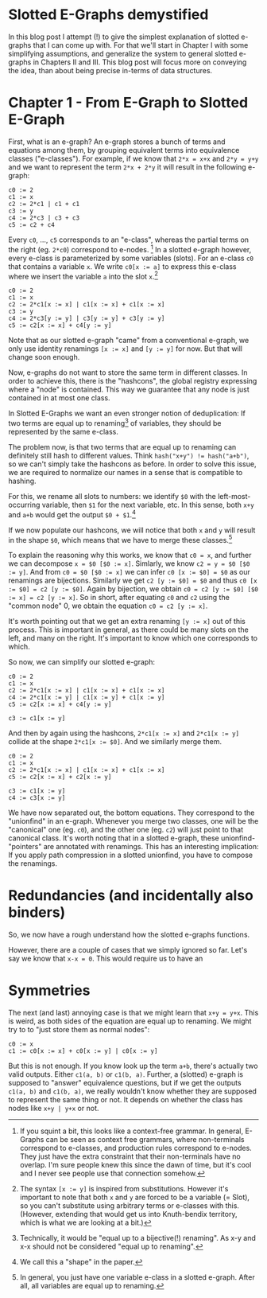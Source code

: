 Slotted E-Graphs demystified
============================

In this blog post I attempt (!) to give the simplest explanation of slotted e-graphs that I can come up with.
For that we'll start in Chapter I with some simplifying assumptions, and generalize the system to general slotted e-graphs in Chapters II and III.
This blog post will focus more on conveying the idea, than about being precise in-terms of data structures.

# Chapter 1 - From E-Graph to Slotted E-Graph
First, what is an e-graph?
An e-graph stores a bunch of terms and equations among them, by grouping equivalent terms into equivalence classes ("e-classes").
For example, if we know that `2*x = x+x` and `2*y = y+y` and we want to represent the term `2*x + 2*y` it will result in the following e-graph:

```
c0 := 2
c1 := x
c2 := 2*c1 | c1 + c1
c3 := y
c4 := 2*c3 | c3 + c3
c5 := c2 + c4
```

Every `c0`, ..., `c5` corresponds to an "e-class", whereas the partial terms on the right (eg. `2*c0`) correspond to e-nodes. [^grammar]
In a slotted e-graph however, every e-class is parameterized by some variables (slots).
For an e-class `c0` that contains a variable `x`. We write `c0[x := a]` to express this e-class where we insert the variable `a` into the slot `x`.[^subst]

```
c0 := 2
c1 := x
c2 := 2*c1[x := x] | c1[x := x] + c1[x := x]
c3 := y
c4 := 2*c3[y := y] | c3[y := y] + c3[y := y]
c5 := c2[x := x] + c4[y := y]
```

Note that as our slotted e-graph "came" from a conventional e-graph, we only use identity renamings `[x := x]` and `[y := y]` for now. But that will change soon enough.

Now, e-graphs do not want to store the same term in different classes.
In order to achieve this, there is the "hashcons", the global registry expressing where a "node" is contained.
This way we guarantee that any node is just contained in at most one class.

In Slotted E-Graphs we want an even stronger notion of deduplication:
If two terms are equal up to renaming[^bij] of variables, they should be represented by the same e-class.

The problem now, is that two terms that are equal up to renaming can definitely still hash to different values. Think `hash("x+y") != hash("a+b")`, so we can't simply take the hashcons as before.
In order to solve this issue, we are required to normalize our names in a sense that is compatible to hashing.

For this, we rename all slots to numbers: we identify `$0` with the left-most-occurring variable, then `$1` for the next variable, etc.
In this sense, both `x+y` and `a+b` would get the output `$0 + $1`.[^shape]

If we now populate our hashcons, we will notice that both `x` and `y` will result in the shape `$0`, which means that we have to merge these classes.[^one-var-eclass]

To explain the reasoning why this works, we know that `c0 = x`, and further we can decompose `x = $0 [$0 := x]`.
Simlarly, we know `c2 = y = $0 [$0 := y]`. And from `c0 = $0 [$0 := x]` we can infer `c0 [x := $0] = $0` as our renamings are bijections.
Similarly we get `c2 [y := $0] = $0` and thus `c0 [x := $0] = c2 [y := $0]`. Again by bijection, we obtain
`c0 = c2 [y := $0] [$0 := x] = c2 [y := x]`.
So in short, after equating `c0` and `c2` using the "common node" 0, we obtain the equation `c0 = c2 [y := x]`.

It's worth pointing out that we get an extra renaming `[y := x]` out of this process.
This is important in general, as there could be many slots on the left, and many on the right. It's important to know which one corresponds to which.

So now, we can simplify our slotted e-graph:

```
c0 := 2
c1 := x
c2 := 2*c1[x := x] | c1[x := x] + c1[x := x]
c4 := 2*c1[x := y] | c1[x := y] + c1[x := y]
c5 := c2[x := x] + c4[y := y]

c3 := c1[x := y]
```

And then by again using the hashcons, `2*c1[x := x]` and `2*c1[x := y]` collide at the shape `2*c1[x := $0]`. And we similarly merge them.

```
c0 := 2
c1 := x
c2 := 2*c1[x := x] | c1[x := x] + c1[x := x]
c5 := c2[x := x] + c2[x := y]

c3 := c1[x := y]
c4 := c3[x := y]
```

We have now separated out, the bottom equations. They correspond to the "unionfind" in an e-graph.
Whenever you merge two classes, one will be the "canonical" one (eg. `c0`), and the other one (eg. `c2`) will just point to that canonical class.
It's worth noting that in a slotted e-graph, these unionfind-"pointers" are annotated with renamings.
This has an interesting implication: If you apply path compression in a slotted unionfind, you have to compose the renamings.

# Redundancies (and incidentally also binders)
So, we now have a rough understand how the slotted e-graphs functions.

However, there are a couple of cases that we simply ignored so far.
Let's say we know that `x-x = 0`. This would require us to have an 

# Symmetries
The next (and last) annoying case is that we might learn that `x+y = y+x`.
This is weird, as both sides of the equation are equal up to renaming.
We might try to to "just store them as normal nodes":

```
c0 := x
c1 := c0[x := x] + c0[x := y] | c0[x := y]
```

But this is not enough.
If you know look up the term `a+b`, there's actually two valid outputs. Either `c1(a, b)` or `c1(b, a)`.
Further, a (slotted) e-graph is supposed to "answer" equivalence questions, but if we get the outputs `c1(a, b)` and `c1(b, a)`, we really wouldn't know whether they are supposed to represent the same thing or not.
It depends on whether the class has nodes like `x+y | y+x` or not.

[^bij]: Technically, it would be "equal up to a bijective(!) renaming". As x-y and x-x should not be considered "equal up to renaming".
[^grammar]: If you squint a bit, this looks like a context-free grammar. In general, E-Graphs can be seen as context free grammars, where non-terminals correspond to e-classes, and production rules correspond to e-nodes. They just have the extra constraint that their non-terminals have no overlap. I'm sure people knew this since the dawn of time, but it's cool and I never see people use that connection somehow.
[^shape]: We call this a "shape" in the paper.
[^one-var-eclass]: In general, you just have one variable e-class in a slotted e-graph. After all, all variables are equal up to renaming.
[^subst]: The syntax `[x := y]` is inspired from substitutions. However it's important to note that both `x` and `y` are forced to be a variable (= Slot), so you can't substitute using arbitrary terms or e-classes with this. (However, extending that would get us into Knuth-bendix territory, which is what we are looking at a bit.)
